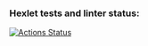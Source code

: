 ### Hexlet tests and linter status:
[![Actions Status](https://github.com/Agrarox666/python-project-49/workflows/hexlet-check/badge.svg)](https://github.com/Agrarox666/python-project-49/actions)